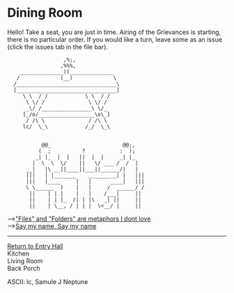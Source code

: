# Dining Room

Hello! Take a seat, you are just in time. Airing of the Grievances is starting, there is no particular order. If you would like a turn, leave some as an issue (click the issues tab in the file bar). 
         
                      ,%;,
                     ,%%%,
        ______________)(______________
       /             (__)             \
      /________________________________\
      [________________________________]
         \ \  / /            \ \  / /
          \ \/ /              \ \/ /
          _\/ /________________\ \/_
         [_/o/__________________\o\_]
          / /\ \              / /\ \
         lc/  \_\            /_/  \_\


               @@_                       @@;,
              (  ;          ?           :  );
             _| |_  |  |   ||  |  |     _| |_
            |  \  \  \/    ||   \/ ___ /  /  |
          __|   |\ __||____||___||______/|   |
          |||   | |_______    _________| |   |||
          |||   |____     |   |      ____|   |||      
          \ \______  )    |   |     /  ______/ /
           ||    | | |    |   |    /___|     ||  
           ||    | | |_  /| | |\   _| ||     ||
           ||    | \__, / | | |  \<__/ |     ||
      
 -->["Files" and "Folders" are metaphors I dont love](https://github.com/SageGrey/exp-exp-exp/blob/main/zzzzz_cards/210_OfficeCultureMetaphors.md)   
 -->[Say my name, Say my name](https://github.com/SageGrey/exp-exp-exp/blob/main/zzzzz_cards/211_sayMyNameGoogle.md)

----------------------------------------

[Return to Entry Hall](https://github.com/SageGrey/exp-exp-exp/edit/main/xxxxx_locations/3_FestivusCelebration.md)  
Kitchen  
Living Room  
Back Porch  


ASCII: lc, Samule J Neptune

